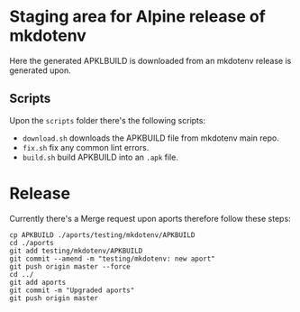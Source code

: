 # Staging area for Alpine release of mkdotenv

Here the generated APKLBUILD is downloaded from an mkdotenv release is generated upon.


## Scripts

Upon the `scripts` folder there's the following scripts:

* `download.sh` downloads the APKBUILD file from mkdotenv main repo.
* `fix.sh` fix any common lint errors.
* `build.sh` build APKBUILD into an  `.apk` file.

# Release

Currently there's a Merge request upon aports therefore follow these steps:

```
cp APKBUILD ./aports/testing/mkdotenv/APKBUILD
cd ./aports
git add testing/mkdotenv/APKBUILD
git commit --amend -m "testing/mkdotenv: new aport"
git push origin master --force
cd ../
git add aports
git commit -m "Upgraded aports"
git push origin master
```